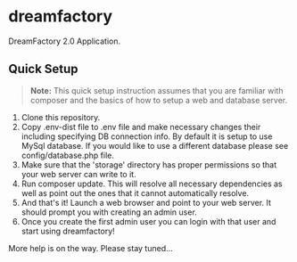 # dreamfactory
DreamFactory 2.0 Application.

## Quick Setup

> **Note:** This quick setup instruction assumes that you are familiar with composer and the basics of how to setup a web and database server.

1. Clone this repository.
2. Copy .env-dist file to .env file and make necessary changes their including specifying DB connection info. By default it is setup to use MySql database. If you would like to use a different database please see config/database.php file.
3. Make sure that the 'storage' directory has proper permissions so that your web server can write to it. 
4. Run composer update. This will resolve all necessary dependencies as well as point out the ones that it cannot automatically resolve.
5. And that's it! Launch a web browser and point to your web server. It should prompt you with creating an admin user. 
6. Once you create the first admin user you can login with that user and start using dreamfactory!


More help is on the way. Please stay tuned...
